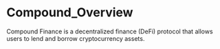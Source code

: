 # Compound_Overview
Compound Finance is a decentralized finance (DeFi) protocol that allows users to lend and borrow cryptocurrency assets.
